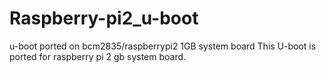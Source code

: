 # Raspberry-pi2_u-boot
u-boot ported on bcm2835/raspberrypi2 1GB system board
This U-boot is ported for raspberry pi 2 gb system board.
